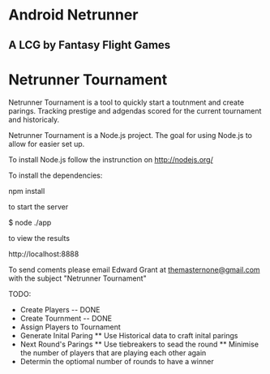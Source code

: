 # Android Netrunner
## A LCG by Fantasy Flight Games

# Netrunner Tournament

Netrunner Tournament is a tool to quickly start a toutnment and create parings. Tracking prestige and adgendas scored for the current tournament and historicaly.


Netrunner Tournament is a Node.js project. The goal for using Node.js to allow for easier set up.

To install Node.js follow the instrunction on http://nodejs.org/

To install the dependencies:

npm install

to start the server

$ node ./app 

to view the results

http://localhost:8888

To send coments please email Edward Grant at themasternone@gmail.com with the subject "Netrunner Tournament"

TODO:
* Create Players -- DONE
* Create Tournment -- DONE
* Assign Players to Tournament
* Generate Inital Paring
** Use Historical data to craft inital parings
* Next Round's Parings
** Use tiebreakers to sead the round
** Minimise the number of players that are playing each other again
* Determin the optiomal number of rounds to have a winner